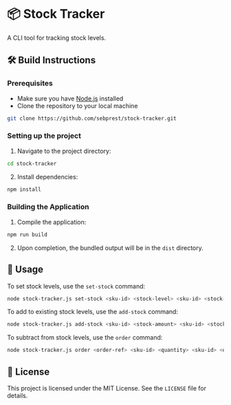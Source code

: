 # 📦 Stock Tracker

A CLI tool for tracking stock levels.

## 🛠 Build Instructions

### Prerequisites

- Make sure you have [Node.js](https://nodejs.org/) installed
- Clone the repository to your local machine

```bash
git clone https://github.com/sebprest/stock-tracker.git
```

### Setting up the project

1. Navigate to the project directory:

```bash
cd stock-tracker
```

2. Install dependencies:

```bash
npm install
```

### Building the Application

1. Compile the application:

```bash
npm run build
```

2. Upon completion, the bundled output will be in the `dist` directory.

## 🚀 Usage

To set stock levels, use the `set-stock` command:

```bash
node stock-tracker.js set-stock <sku-id> <stock-level> <sku-id> <stock-level> <file-name.txt>
```

To add to existing stock levels, use the `add-stock` command:

```bash
node stock-tracker.js add-stock <sku-id> <stock-amount> <sku-id> <stock-amount> <file-name.txt>
```

To subtract from stock levels, use the `order` command:

```bash
node stock-tracker.js order <order-ref> <sku-id> <quantity> <sku-id> <quantity> <file-name.txt>
```

## 📝 License

This project is licensed under the MIT License. See the `LICENSE` file for details.